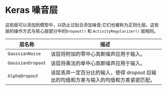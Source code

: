 # Keras 噪音层

这些层可以添加到模型中，以防止过拟合添加噪音;它们也被称为正则化层。这些层的操作方式与核心层部分中的`Dropout()` 和  `ActivityRegularizer()` 层相同。

| **层名称** | **描述** |
| --- | --- |
| `GaussianNoise` | 该层将附加的零中心高斯噪声应用于输入。 |
| `GaussianDropout` | 该层将乘法的单中心高斯噪声应用于输入。 |
| `AlphaDropout` | 该层丢弃一定百分比的输入，使得 dropout 后输出的均值和方差与输入的均值和方差紧密匹配。 |